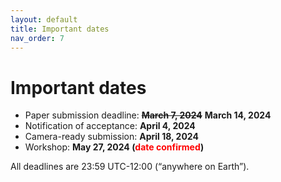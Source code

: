 ```yaml
---
layout: default
title: Important dates
nav_order: 7
---
```


# Important dates

* Paper submission deadline: ~~**March 7, 2024**~~ **March 14, 2024**
* Notification of acceptance: **April 4, 2024**
* Camera-ready submission: **April 18, 2024**
* Workshop: **May 27, 2024 (<span style="color: red;">date confirmed</span>)**


All deadlines are 23:59 UTC-12:00 (“anywhere on Earth”).
